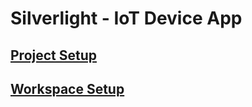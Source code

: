 # Silverlight - IoT Device App

## [Project Setup](./docs/README-ProjectSetup.md)
## [Workspace Setup](./docs/README-Workspace.md)

<br>